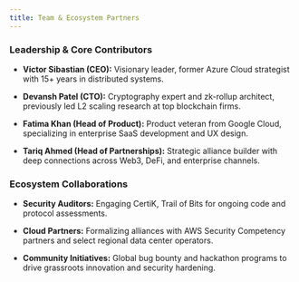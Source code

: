 ```yaml
---
title: Team & Ecosystem Partners
---
```


### Leadership & Core Contributors

- **Victor Sibastian (CEO):** Visionary leader, former Azure Cloud strategist with 15+ years in distributed systems.

- **Devansh Patel (CTO):** Cryptography expert and zk-rollup architect, previously led L2 scaling research at top blockchain firms.

- **Fatima Khan (Head of Product):** Product veteran from Google Cloud, specializing in enterprise SaaS development and UX design.

- **Tariq Ahmed (Head of Partnerships):** Strategic alliance builder with deep connections across Web3, DeFi, and enterprise channels.


### Ecosystem Collaborations

- **Security Auditors:** Engaging CertiK, Trail of Bits for ongoing code and protocol assessments.

- **Cloud Partners:** Formalizing alliances with AWS Security Competency partners and select regional data center operators.

- **Community Initiatives:** Global bug bounty and hackathon programs to drive grassroots innovation and security hardening.

